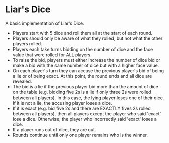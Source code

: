# Liar's Dice

A basic implementation of Liar's Dice.

- Players start with 5 dice and roll them all at the start of each round.
- Players should only be aware of what they rolled, but not what the other players rolled.
- Players each take turns bidding on the number of dice and the face value that were rolled for ALL players.
- To raise the bid, players must either increase the number of dice bid or make a bid with the same number of dice but with a higher face value.
- On each player's turn they can accuse the previous player's bid of being a lie or of being exact. At this point, the round ends and all dice are revealed.
- The bid is a lie if the previous player bid more than the amount of dice on the table (e.g. bidding five 2s is a lie if only three 2s were rolled between all players). In this case, the lying player loses one of their dice. If it is not a lie, the accusing player loses a dice.
- If it is exact (e.g. bid five 2s and there are EXACTLY fives 2s rolled between all players), then all players except the player who said 'exact' lose a dice. Otherwise, the player who incorrectly said 'exact' loses a dice.
- If a player runs out of dice, they are out.
- Rounds continue until only one player remains who is the winner.